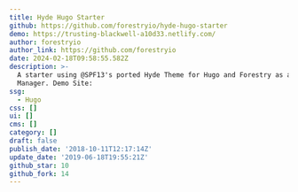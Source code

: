 ```yaml
---
title: Hyde Hugo Starter
github: https://github.com/forestryio/hyde-hugo-starter
demo: https://trusting-blackwell-a10d33.netlify.com/
author: forestryio
author_link: https://github.com/forestryio
date: 2024-02-18T09:58:55.582Z
description: >-
  A starter using @SPF13's ported Hyde Theme for Hugo and Forestry as a Content
  Manager. Demo Site:
ssg:
  - Hugo
css: []
ui: []
cms: []
category: []
draft: false
publish_date: '2018-10-11T12:17:14Z'
update_date: '2019-06-18T19:55:21Z'
github_star: 10
github_fork: 14
---
```

